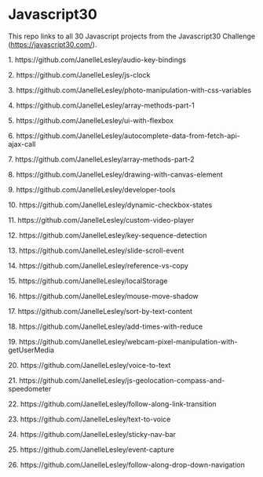 # Javascript30
This repo links to all 30 Javascript projects from the Javascript30 Challenge (https://javascript30.com/).

<p>1. https://github.com/JanelleLesley/audio-key-bindings</p>
<p>2. https://github.com/JanelleLesley/js-clock</p>
<p>3. https://github.com/JanelleLesley/photo-manipulation-with-css-variables</p>
<p>4. https://github.com/JanelleLesley/array-methods-part-1</p>
<p>5. https://github.com/JanelleLesley/ui-with-flexbox</p>
<p>6. https://github.com/JanelleLesley/autocomplete-data-from-fetch-api-ajax-call</p>
<p>7. https://github.com/JanelleLesley/array-methods-part-2</p>
<p>8. https://github.com/JanelleLesley/drawing-with-canvas-element</p>
<p>9. https://github.com/JanelleLesley/developer-tools</p>
<p>10. https://github.com/JanelleLesley/dynamic-checkbox-states</p>
<p>11. https://github.com/JanelleLesley/custom-video-player</p>
<p>12. https://github.com/JanelleLesley/key-sequence-detection</p>
<p>13. https://github.com/JanelleLesley/slide-scroll-event</p>
<p>14. https://github.com/JanelleLesley/reference-vs-copy</p>
<p>15. https://github.com/JanelleLesley/localStorage</p>
<p>16. https://github.com/JanelleLesley/mouse-move-shadow</p>
<p>17. https://github.com/JanelleLesley/sort-by-text-content</p>
<p>18. https://github.com/JanelleLesley/add-times-with-reduce</p>
<p>19. https://github.com/JanelleLesley/webcam-pixel-manipulation-with-getUserMedia</p>
<p>20. https://github.com/JanelleLesley/voice-to-text</p>
<p>21. https://github.com/JanelleLesley/js-geolocation-compass-and-speedometer</p>
<p>22. https://github.com/JanelleLesley/follow-along-link-transition</p>
<p>23. https://github.com/JanelleLesley/text-to-voice</p>
<p>24. https://github.com/JanelleLesley/sticky-nav-bar</p>
<p>25. https://github.com/JanelleLesley/event-capture</p>
<p>26. https://github.com/JanelleLesley/follow-along-drop-down-navigation</p>
<p></p>
<p></p>
<p></p>
<p></p>
<p></p>
